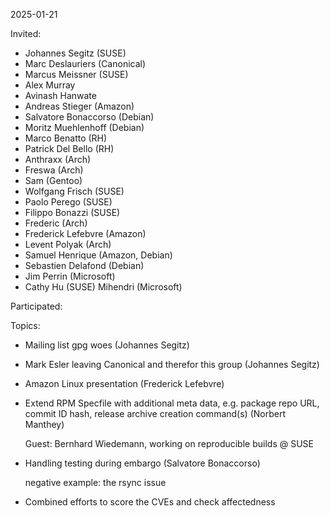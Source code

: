2025-01-21

Invited:
- Johannes Segitz (SUSE)
- Marc Deslauriers (Canonical)
- Marcus Meissner (SUSE)
- Alex Murray
- Avinash Hanwate
- Andreas Stieger (Amazon)
- Salvatore Bonaccorso (Debian)
- Moritz Muehlenhoff (Debian)
- Marco Benatto (RH)
- Patrick Del Bello (RH)
- Anthraxx (Arch)
- Freswa (Arch)
- Sam (Gentoo)
- Wolfgang Frisch (SUSE)
- Paolo Perego (SUSE)
- Filippo Bonazzi (SUSE)
- Frederic (Arch)
- Frederick Lefebvre (Amazon)
- Levent Polyak (Arch)
- Samuel Henrique (Amazon, Debian)
- Sebastien Delafond (Debian)
- Jim Perrin (Microsoft)
- Cathy Hu (SUSE)
  Mihendri (Microsoft)

Participated:


Topics:
- Mailing list gpg woes (Johannes Segitz)

- Mark Esler leaving Canonical and therefor this group (Johannes Segitz)

- Amazon Linux presentation (Frederick Lefebvre)

- Extend RPM Specfile with additional meta data, e.g. package repo URL, commit
  ID hash, release archive creation command(s) (Norbert Manthey)

  Guest: Bernhard Wiedemann, working on reproducible builds @ SUSE

- Handling testing during embargo (Salvatore Bonaccorso)

  negative example: the rsync issue

- Combined efforts to score the CVEs and check affectedness
